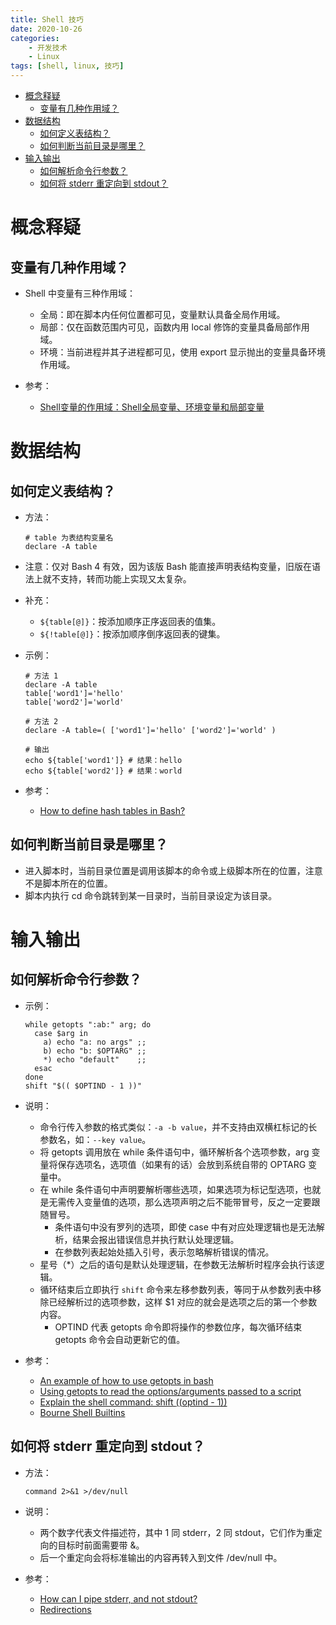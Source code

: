 ```yaml
---
title: Shell 技巧
date: 2020-10-26
categories:
    - 开发技术
    - Linux
tags: [shell, linux, 技巧]
---
```


- [概念释疑](#概念释疑)
  - [变量有几种作用域？](#变量有几种作用域)
- [数据结构](#数据结构)
  - [如何定义表结构？](#如何定义表结构)
  - [如何判断当前目录是哪里？](#如何判断当前目录是哪里)
- [输入输出](#输入输出)
  - [如何解析命令行参数？](#如何解析命令行参数)
  - [如何将 stderr 重定向到 stdout？](#如何将-stderr-重定向到-stdout)

# 概念释疑
## 变量有几种作用域？
* Shell 中变量有三种作用域：
  * 全局：即在脚本内任何位置都可见，变量默认具备全局作用域。
  * 局部：仅在函数范围内可见，函数内用 local 修饰的变量具备局部作用域。
  * 环境：当前进程并其子进程都可见，使用 export 显示抛出的变量具备环境作用域。

* 参考：
  * [Shell变量的作用域：Shell全局变量、环境变量和局部变量](http://c.biancheng.net/view/773.html)

# 数据结构
## 如何定义表结构？
* 方法：
  ```shell
  # table 为表结构变量名
  declare -A table
  ```
* 注意：仅对 Bash 4 有效，因为该版 Bash 能直接声明表结构变量，旧版在语法上就不支持，转而功能上实现又太复杂。
* 补充：
  * `${table[@]}`：按添加顺序正序返回表的值集。
  * `${!table[@]}`：按添加顺序倒序返回表的键集。
* 示例：
  ```shell
  # 方法 1
  declare -A table
  table['word1']='hello'
  table['word2']='world'

  # 方法 2
  declare -A table=( ['word1']='hello' ['word2']='world' )

  # 输出
  echo ${table['word1']} # 结果：hello
  echo ${table['word2']} # 结果：world
  ```

* 参考：
  * [How to define hash tables in Bash?](https://stackoverflow.com/questions/1494178/how-to-define-hash-tables-in-bash)

## 如何判断当前目录是哪里？
* 进入脚本时，当前目录位置是调用该脚本的命令或上级脚本所在的位置，注意不是脚本所在的位置。
* 脚本内执行 cd 命令跳转到某一目录时，当前目录设定为该目录。

# 输入输出
## 如何解析命令行参数？
* 示例：
  ```shell
  while getopts ":ab:" arg; do
    case $arg in
      a) echo "a: no args" ;;
      b) echo "b: $OPTARG" ;;
      *) echo "default"    ;;
    esac
  done
  shift "$(( $OPTIND - 1 ))"
  ```
* 说明：
  * 命令行传入参数的格式类似：`-a -b value`，并不支持由双横杠标记的长参数名，如：`--key value`。
  * 将 getopts 调用放在 while 条件语句中，循环解析各个选项参数，arg 变量将保存选项名，选项值（如果有的话）会放到系统自带的 OPTARG 变量中。
  * 在 while 条件语句中声明要解析哪些选项，如果选项为标记型选项，也就是无需传入变量值的选项，那么选项声明之后不能带冒号，反之一定要跟随冒号。
    * 条件语句中没有罗列的选项，即使 case 中有对应处理逻辑也是无法解析，结果会报出错误信息并执行默认处理逻辑。
    * 在参数列表起始处插入引号，表示忽略解析错误的情况。
  * 星号（*）之后的语句是默认处理逻辑，在参数无法解析时程序会执行该逻辑。
  * 循环结束后立即执行 `shift` 命令来左移参数列表，等同于从参数列表中移除已经解析过的选项参数，这样 $1 对应的就会是选项之后的第一个参数内容。
    * OPTIND 代表 getopts 命令即将操作的参数位序，每次循环结束 getopts 命令会自动更新它的值。

* 参考：
  * [An example of how to use getopts in bash](https://stackoverflow.com/questions/16483119/an-example-of-how-to-use-getopts-in-bash)
  * [Using getopts to read the options/arguments passed to a script](http://shouce.jb51.net/shell/internal.html#EX33)
  * [Explain the shell command: shift $(($optind - 1))](https://unix.stackexchange.com/questions/214141/explain-the-shell-command-shift-optind-1)
  * [Bourne Shell Builtins](https://www.gnu.org/software/bash/manual/bash.html#Bourne-Shell-Builtins)

## 如何将 stderr 重定向到 stdout？
* 方法：
  ```shell
  command 2>&1 >/dev/null
  ``` 
* 说明：
  * 两个数字代表文件描述符，其中 1 同 stderr，2 同 stdout，它们作为重定向的目标时前面需要带 &。
  * 后一个重定向会将标准输出的内容再转入到文件 /dev/null 中。

* 参考：
  * [How can I pipe stderr, and not stdout?](https://stackoverflow.com/questions/2342826/how-can-i-pipe-stderr-and-not-stdout)
  * [Redirections](https://www.gnu.org/software/bash/manual/bash.html#Redirections)
